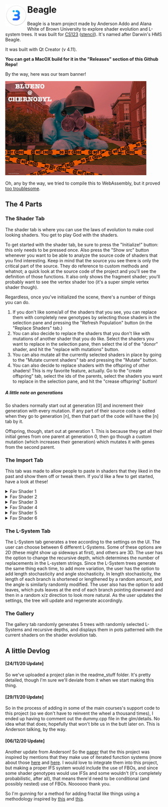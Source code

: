 #  <img src="./readme_stuff/icon_1024.png" height= 70 align="left" />Beagle

Beagle is a team project made by Anderson Addo and Alana White of Brown University to explore shader evolution and L-system trees. It was built for [CS123](https://cs.brown.edu/courses/cs123) ([stencil](https://github.com/cs123tas/final-stencil)). It's named after Darwin's HMS Beagle.

It was built with Qt Creator (v 4.11). 

**You can get a MacOX build for it in the "Releases" section of this Github Repo!**

By the way, here was our team banner!

<img src="./readme_stuff/team_banner.jpg" height=300 />

Oh, any by the way, we tried to compile this to WebAssembly, but it proved [too troublesome](https://forum.qt.io/topic/121724/qt-webassembly-unable-to-build-redefinition-of-__glewcreateprogram-as-different-kind-of-symbol).

## The 4 Parts

### The Shader Tab

The shader tab is where you can use the laws of evolution to make cool looking shaders. You get to play God with the shaders.

To get started with the shader tab, be sure to press the "Initialize!" button: this only needs to be pressed once. Also press the "Show src" button whenever you want to be able to analyze the source code of shaders that you find interesting. Keep in mind that the source you see there is only the critical part of the source. They do reference to custom methods and whatnot; a quick look at the source code of the project and you'll see the definition of those functions. It also only shows the fragment shader; you'll probably want to see the vertex shader too (it's a super simple vertex shader though).

Regardless, once you've  initialized the scene, there's a number of things you can do. 

1. If you don't like some/all of the shaders that you see, you can replace them with completely new genotypes by selecting those shaders in the selection pane and pressing the "Refresh Population" button (in the "Replace Shaders" tab.)
2. You can also decide to replace the shaders that you don't like with mutations of another shader that you do like. Select the shaders you want to replace in the selection pane, then select the id of the "donor" shader, and hit the "replace with mutations" button.
3. You can also mutate all the currently selected shaders in place by going to the "Mutate current shaders" tab and pressing the "Mutate" button.
4. You can also decide to replace shaders with the offspring of other shaders! This is my favorite feature, actually. Go to the "create offspring" tab, select the ids of the parents, select the shaders you want to replace in the selection pane, and hit the "crease offspring" button!

##### A little note on generations

So shaders normally start out at generation [0] and increment their generation with every mutation. If any part of their source code is edited when they go to generation [n], then that part of the code will have the [n] tab by it.

Offspring, though, start out at generation 1. This is because they get all their initial genes from one parent at generation 0, then go though a custom mutation (which increases their generation) which mutates it with genes from the second parent.



### The Import Tab

This tab was made to allow people to paste in shaders that they liked in the past and show them off or tweak them. If you'd like a few to get started, have a look at these!



<details><summary>Fav Shader 1</summary>
<p>

```
average(my_cross(transplantZ(min(vec3(-0.48548174+0,0.63039374+0,-0.67468715+0),  vec3(pos.x+ 0, pos.x+0, pos.x+0) - vec3(pos.y+0, pos.y+0, pos.y+0) + min(vec3(0.29284927+0,0.87573367+0,1.181393+0),  vec3(timevar+0, timevar+0, timevar+0))),  perlinNoiseVec3((transplantX((vec3(pos.y+0, pos.y+0, pos.y+0) / vec3(timevar+0, timevar+0, timevar+0)),  fractal(average(vec3(timevar+0, timevar+0, timevar+0),  vec3(0.57004356+0,1.2222601+0,1.4275744+0)),  vec3(1.4275744+0,1.6760367+0,-0.30855873+0), vec3(pos.z+0, pos.z+0, pos.z+0),  vec3(timevar+0, timevar+0, timevar+0), true, true, vec3(pos.y+0, pos.y+0, pos.y+0), 4, 4, 3, 1, 1, 1, 2, 4, 0, 0, 0, 0, 0, 1, 0, 1, 1, 1))* transplantX(vec3(pos.x+ 0, pos.x+0, pos.x+0),  vec3(pos.y+0, pos.y+0, pos.y+0))),  vec3(pos.x+ 0, pos.x+0, pos.x+0))),  fractal(atan(vec3(timevar+0, timevar+0, timevar+0)),  vec3(timevar+0, timevar+0, timevar+0), average(max(vec3(timevar+0, timevar+0, timevar+0),  vec3(pos.x+ 0, pos.x+0, pos.x+0)),  vec3(pos.z+0, pos.z+0, pos.z+0)),  transplantZ(vec3(pos.x+ 0, pos.x+0, pos.x+0),  vec3(pos.z+0, pos.z+0, pos.z+0)), false, false, vec3(1.5938786+0,-0.39091733+0,1.5319189+0), 3, 3, 2, 1, 1, 0, 0, 1, 0, 1, 1, 0, 3, 3, 4, 1, 0, 0)),  (vec3(1.0299773+0,0.75646037+0,0.85278189+0)* fractal((vec3(pos.x+ 0, pos.x+0, pos.x+0) / max(vec3(timevar+0, timevar+0, timevar+0),  (perlinNoiseVec3(abs(vec3(timevar+0, timevar+0, timevar+0)),  transplantY(vec3(pos.y+0, pos.y+0, pos.y+0),  vec3(timevar+0, timevar+0, timevar+0)))* min(vec3(0.076585248+0,0.83288985+0,-0.26071259+0),  transplantZ(average(vec3(pos.y+0, pos.y+0, pos.y+0),  transplantY(vec3(pos.z+0, pos.z+0, pos.z+0),  vec3(pos.z+0, pos.z+0, pos.z+0))),  vec3(1.1732373+0,0.5403502+0,0.9053238+0)))))),  (transplantX(transplantX(vec3(pos.z+0, pos.z+0, pos.z+0),  vec3(pos.z+0, pos.z+0, pos.z+0)),  vec3(pos.y+0, pos.y+0, pos.y+0))* transplantY(vec3(1.5973549+0,0.33649653+0,1.1407388+0),  atan(transplantY(vec3(timevar+0, timevar+0, timevar+0),  vec3(timevar+0, timevar+0, timevar+0))))), sin(vec3(pos.x+ 0, pos.x+0, pos.x+0)) - fractal(fractal((vec3(pos.y+0, pos.y+0, pos.y+0)* vec3(pos.z+0, pos.z+0, pos.z+0)),  vec3(pos.x+ 0, pos.x+0, pos.x+0), vec3(pos.z+0, pos.z+0, pos.z+0),  abs(vec3(pos.x+ 0, pos.x+0, pos.x+0)), true, true, (vec3(pos.y+0, pos.y+0, pos.y+0) / vec3(pos.x+ 0, pos.x+0, pos.x+0)), 2, 1, 0, 1, 1, 1, 1, 0, 4, 0, 0, 1, 0, 0, 2, 1, 1, 0),  vec3(timevar+0, timevar+0, timevar+0), vec3(pos.x+ 0, pos.x+0, pos.x+0),  vec3(pos.x+ 0, pos.x+0, pos.x+0), false, false, my_cross(perlinNoiseVec3(vec3(-0.65977585+0,-0.0086404383+0,1.5156628+0) + vec3(pos.x+ 0, pos.x+0, pos.x+0),  min(vec3(pos.x+ 0, pos.x+0, pos.x+0),  vec3(pos.x+ 0, pos.x+0, pos.x+0))),  vec3(pos.y+0, pos.y+0, pos.y+0) + vec3(pos.x+ 0, pos.x+0, pos.x+0)), 3, 2, 1, 0, 1, 1, 1, 0, 4, 0, 0, 1, 0, 0, 2, 1, 1, 0),  sin(vec3(pos.y+0, pos.y+0, pos.y+0)), true, true, vec3(pos.z+0, pos.z+0, pos.z+0), 0, 2, 3, 1, 1, 1, 1, 2, 3, 1, 1, 1, 2, 3, 1, 1, 0, 0)))
```

</p>
</details>

<details><summary>Fav Shader 2</summary>
<p>

```
cos((transplantZ(vec3(pos.y+0, pos.y+0, pos.y+0),  vec3(0.47181803+0,0.17196974+0,0.51834494+0)) / fractal(min(vec3(timevar+0, timevar+0, timevar+0),  vec3(pos.x+ 0, pos.x+0, pos.x+0)),  abs(my_cross(average(vec3(timevar+0, timevar+0, timevar+0),  vec3(pos.z+0, pos.z+0, pos.z+0)),  vec3(-0.66001582+0,0.84839863+0,1.4276572+0))), sin(vec3(pos.x+ 0, pos.x+0, pos.x+0)),  abs(vec3(pos.z+0, pos.z+0, pos.z+0)), true, true, sin(transplantZ(max(vec3(pos.x+ 0, pos.x+0, pos.x+0),  vec3(pos.y+0, pos.y+0, pos.y+0)),  fractal(vec3(pos.x+ 0, pos.x+0, pos.x+0),  (vec3(pos.x+ 0, pos.x+0, pos.x+0)* vec3(pos.x+ 0, pos.x+0, pos.x+0)), vec3(pos.x+ 0, pos.x+0, pos.x+0),  vec3(pos.y+0, pos.y+0, pos.y+0), true, true, vec3(pos.y+0, pos.y+0, pos.y+0), 0, 4, 3, 0, 0, 0, 2, 2, 2, 1, 0, 1, 3, 0, 0, 1, 1, 1))), 0, 4, 1, 1, 1, 1, 0, 2, 3, 1, 1, 1, 3, 1, 4, 0, 1, 0)))
```

</p>
</details>

<details><summary>Fav Shader 3</summary>
<p>

```
fractal(sin(fractal(abs(vec3(pos.x+ 0, pos.x+0, pos.x+0)),  vec3(0.36220726+0,1.3940891+0,1.3773476+0), vec3(pos.y+0, pos.y+0, pos.y+0),  (vec3(pos.x+ 0, pos.x+0, pos.x+0) / fractal(average(transplantX(perlinNoiseVec3(vec3(pos.y+0, pos.y+0, pos.y+0),  average(vec3(pos.x+ 0, pos.x+0, pos.x+0),  vec3(pos.y+0, pos.y+0, pos.y+0))),  vec3(pos.z+0, pos.z+0, pos.z+0)),  vec3(0.028243922+0,-0.6344083+0,0.10517785+0)),  vec3(-0.4617658+0,-0.16093819+0,-0.039006475+0), vec3(pos.z+0, pos.z+0, pos.z+0),  transplantZ(vec3(pos.y+0, pos.y+0, pos.y+0) - vec3(-0.32460633+0,0.56094122+0,1.582038+0),  vec3(pos.x+ 0, pos.x+0, pos.x+0) - fractal(vec3(-0.61226934+0,-0.46454433+0,0.032795604+0),  vec3(-0.46454433+0,0.032795604+0,0.35751772+0), vec3(pos.y+0, pos.y+0, pos.y+0),  vec3(pos.z+0, pos.z+0, pos.z+0), true, true, vec3(pos.z+0, pos.z+0, pos.z+0), 2, 4, 0, 0, 0, 1, 1, 4, 3, 0, 1, 0, 4, 4, 1, 1, 1, 0)), true, true, vec3(pos.x+ 0, pos.x+0, pos.x+0), 0, 3, 1, 0, 0, 0, 1, 4, 0, 0, 1, 1, 4, 1, 1, 1, 0, 1)), true, true, atan(vec3(pos.z+0, pos.z+0, pos.z+0)), 4, 3, 2, 0, 0, 0, 0, 2, 4, 0, 0, 0, 3, 1, 4, 1, 1, 0)),  transplantX(perlinNoiseVec3(fractal(transplantX(perlinNoiseVec3(vec3(pos.y+0, pos.y+0, pos.y+0),  average(vec3(pos.x+ 0, pos.x+0, pos.x+0),  vec3(pos.y+0, pos.y+0, pos.y+0))),  vec3(pos.z+0, pos.z+0, pos.z+0)),  transplantZ(vec3(pos.y+0, pos.y+0, pos.y+0) - vec3(-0.32460633+0,0.56094122+0,1.582038+0),  vec3(pos.x+ 0, pos.x+0, pos.x+0) - fractal(vec3(-0.61226934+0,-0.46454433+0,0.032795604+0),  vec3(-0.46454433+0,0.032795604+0,0.35751772+0), vec3(pos.y+0, pos.y+0, pos.y+0),  vec3(pos.z+0, pos.z+0, pos.z+0), true, true, vec3(pos.z+0, pos.z+0, pos.z+0), 2, 4, 0, 0, 0, 1, 1, 4, 3, 0, 1, 0, 4, 4, 1, 1, 1, 0)), perlinNoiseVec3(vec3(pos.x+ 0, pos.x+0, pos.x+0),  (vec3(pos.x+ 0, pos.x+0, pos.x+0) - vec3(pos.z+0, pos.z+0, pos.z+0) / cos(transplantZ(vec3(pos.z+0, pos.z+0, pos.z+0),  vec3(pos.x+ 0, pos.x+0, pos.x+0))))),  vec3(pos.x+ 0, pos.x+0, pos.x+0), false, false, vec3(0.028243922+0,-0.6344083+0,0.10517785+0), 3, 2, 2, 1, 0, 0, 2, 1, 4, 0, 1, 0, 1, 2, 4, 1, 1, 1),  vec3(pos.x+ 0, pos.x+0, pos.x+0) - vec3(pos.z+0, pos.z+0, pos.z+0)),  my_cross(transplantX(vec3(pos.z+0, pos.z+0, pos.z+0) + average(vec3(-0.51711076+0,0.83015585+0,0.897416+0),  vec3(timevar+0, timevar+0, timevar+0)),  abs(vec3(pos.x+ 0, pos.x+0, pos.x+0))),  atan(atan(max(vec3(pos.z+0, pos.z+0, pos.z+0),  vec3(pos.y+0, pos.y+0, pos.y+0)))))), transplantZ(transplantZ(min(vec3(pos.z+0, pos.z+0, pos.z+0) - vec3(pos.z+0, pos.z+0, pos.z+0),  vec3(pos.x+ 0, pos.x+0, pos.x+0)),  vec3(timevar+0, timevar+0, timevar+0)),  vec3(pos.x+ 0, pos.x+0, pos.x+0)),  min(transplantZ(transplantY(vec3(timevar+0, timevar+0, timevar+0),  vec3(pos.z+0, pos.z+0, pos.z+0)),  vec3(pos.z+0, pos.z+0, pos.z+0)),  abs(transplantZ(vec3(pos.z+0, pos.z+0, pos.z+0),  vec3(pos.y+0, pos.y+0, pos.y+0)))), false, false, vec3(pos.y+0, pos.y+0, pos.y+0), 0, 4, 3, 1, 0, 0, 4, 0, 2, 1, 0, 0, 4, 4, 3, 1, 1, 1)
```

</p>
</details>


<details><summary>Fav Shader 4</summary>
<p>

```
fractal(sin(fractal(vec3(timevar+0, timevar+0, timevar+0),  vec3(-0.12119874+0,0.1405447+0,-0.76657218+0), vec3(pos.z+0, pos.z+0, pos.z+0),  atan(vec3(0.011142236+0,0.0016521072+0,-0.096066147+0)), true, true, transplantX(vec3(pos.y+0, pos.y+0, pos.y+0),  vec3(timevar+0, timevar+0, timevar+0)), 4, 1, 3, 1, 0, 0, 4, 3, 2, 0, 1, 1, 2, 3, 4, 1, 0, 0)),  transplantX(perlinNoiseVec3(vec3(0.32939366+0,0.25905618+0,0.25072694+0),  vec3(pos.z+0, pos.z+0, pos.z+0)),  vec3(pos.z+0, pos.z+0, pos.z+0)), sin(atan(vec3(pos.x+ 0, pos.x+0, pos.x+0))),  min(vec3(pos.z+0, pos.z+0, pos.z+0),  abs(transplantZ(vec3(pos.z+0, pos.z+0, pos.z+0),  min(vec3(0.32939366+0,0.25905618+0,0.25072694+0),  vec3(timevar+0, timevar+0, timevar+0))))), false, false, transplantZ(min(vec3(pos.z+0, pos.z+0, pos.z+0) - vec3(pos.z+0, pos.z+0, pos.z+0),  vec3(pos.x+ 0, pos.x+0, pos.x+0)),  vec3(timevar+0, timevar+0, timevar+0)), 0, 4, 3, 1, 0, 0, 4, 0, 2, 1, 0, 0, 4, 4, 3, 1, 1, 1)
```

</p>
</details>

<details><summary>Fav Shader 5</summary>
<p>

```
(my_cross((fractal(vec3(timevar+0, timevar+0, timevar+0),  average(vec3(pos.y+0, pos.y+0, pos.y+0),  vec3(pos.z+0, pos.z+0, pos.z+0) + vec3(timevar+0, timevar+0, timevar+0)), vec3(pos.x+ 0, pos.x+0, pos.x+0),  vec3(pos.x+ 0, pos.x+0, pos.x+0), true, true, transplantX(vec3(pos.z+0, pos.z+0, pos.z+0),  vec3(timevar+0, timevar+0, timevar+0)), 2, 0, 1, 0, 1, 0, 0, 2, 4, 1, 1, 1, 1, 3, 1, 0, 0, 1)* vec3(pos.x+ 0, pos.x+0, pos.x+0) - vec3(0.043860868+0,1.5918975+0,0.37197471+0)),  vec3(pos.z+0, pos.z+0, pos.z+0)) / vec3(pos.x+ 0, pos.x+0, pos.x+0))
```

</p>
</details>

<details><summary>Fav Shader 6</summary>
<p>

```
fractal((average(vec3(0.24134713+0,0.35078835+0,0.35297719+0),  transplantX(vec3(pos.x+ 0, pos.x+0, pos.x+0),  atan(vec3(pos.x+ 0, pos.x+0, pos.x+0))))* fractal(vec3(pos.z+0, pos.z+0, pos.z+0),  abs(vec3(-0.12445855+0,0.84581727+0,-0.53769475+0)), fractal(vec3(pos.z+0, pos.z+0, pos.z+0),  (vec3(pos.x+ 0, pos.x+0, pos.x+0) / fractal(vec3(timevar+0, timevar+0, timevar+0),  vec3(pos.y+0, pos.y+0, pos.y+0), vec3(pos.z+0, pos.z+0, pos.z+0),  (vec3(-0.72968698+0,0.74443954+0,1.170503+0)* vec3(0.74443954+0,1.170503+0,-0.64745098+0)), true, true, vec3(pos.x+ 0, pos.x+0, pos.x+0), 1, 4, 4, 1, 1, 0, 3, 4, 3, 0, 0, 0, 0, 2, 2, 0, 0, 0)), vec3(pos.y+0, pos.y+0, pos.y+0),  vec3(pos.x+ 0, pos.x+0, pos.x+0), true, true, max(vec3(pos.y+0, pos.y+0, pos.y+0),  sin(vec3(-0.37429717+0,1.6037538+0,0.054174744+0))), 1, 4, 0, 0, 1, 1, 2, 1, 4, 0, 1, 1, 4, 3, 4, 1, 0, 0),  vec3(pos.y+0, pos.y+0, pos.y+0), true, true, vec3(pos.z+0, pos.z+0, pos.z+0), 4, 2, 2, 0, 1, 1, 1, 4, 0, 0, 1, 1, 2, 1, 4, 0, 1, 1)),  max(average(vec3(pos.x+ 0, pos.x+0, pos.x+0),  vec3(timevar+0, timevar+0, timevar+0)),  transplantX(vec3(pos.y+0, pos.y+0, pos.y+0),  atan(vec3(0.76205647+0,0.91231072+0,-0.52285618+0)) + transplantX(transplantY(average(vec3(1.4001143+0,-0.24256553+0,-0.2464655+0),  vec3(pos.x+ 0, pos.x+0, pos.x+0)),  vec3(-0.43984178+0,0.093410954+0,1.3026145+0)),  vec3(pos.y+0, pos.y+0, pos.y+0)))), abs(perlinNoiseVec3(vec3(pos.z+0, pos.z+0, pos.z+0),  vec3(pos.x+ 0, pos.x+0, pos.x+0))),  min(transplantX((vec3(1.518353+0,-0.34136394+0,-0.29052988+0) / (vec3(0.76205647+0,0.91231072+0,-0.52285618+0) / vec3(timevar+0, timevar+0, timevar+0))),  vec3(pos.y+0, pos.y+0, pos.y+0)),  cos(transplantY(min(max(vec3(pos.x+ 0, pos.x+0, pos.x+0),  vec3(timevar+0, timevar+0, timevar+0) - transplantX(sin(vec3(timevar+0, timevar+0, timevar+0)),  vec3(pos.x+ 0, pos.x+0, pos.x+0))),  cos(vec3(pos.z+0, pos.z+0, pos.z+0))),  transplantY(vec3(timevar+0, timevar+0, timevar+0) + min(fractal(vec3(pos.z+0, pos.z+0, pos.z+0),  min(vec3(pos.z+0, pos.z+0, pos.z+0),  vec3(timevar+0, timevar+0, timevar+0)), vec3(1.6489937+0,1.2269027+0,1.059414+0),  vec3(pos.y+0, pos.y+0, pos.y+0), true, true, vec3(pos.y+0, pos.y+0, pos.y+0), 1, 1, 3, 0, 0, 0, 2, 2, 4, 0, 0, 0, 0, 1, 4, 1, 0, 0),  transplantZ(vec3(pos.x+ 0, pos.x+0, pos.x+0),  vec3(pos.z+0, pos.z+0, pos.z+0))),  vec3(pos.x+ 0, pos.x+0, pos.x+0))))), true, true, fractal(vec3(timevar+0, timevar+0, timevar+0),  vec3(pos.y+0, pos.y+0, pos.y+0), vec3(pos.z+0, pos.z+0, pos.z+0),  (vec3(-0.72968698+0,0.74443954+0,1.170503+0)* vec3(0.74443954+0,1.170503+0,-0.64745098+0)), true, true, vec3(pos.x+ 0, pos.x+0, pos.x+0), 1, 4, 4, 1, 1, 0, 3, 4, 3, 0, 0, 0, 0, 2, 2, 0, 0, 0), 4, 4, 0, 0, 0, 1, 0, 4, 3, 0, 1, 0, 1, 3, 2, 1, 1, 0)
```

</p>
</details>


### The L-System Tab

The L-System tab generates a tree according to the settings on the UI. The user can choose between 6 different L-Systems. Some of these options are 2D (these might show up sideways at first), and others are 3D. The user has the option to change the recursive depth, which determines the number of replacements in the L-system strings. Since the L-System trees generate the same thing each time, to add more variation, the user has the option to add length stochasticity and angle stochasticity. In length stochasticity, the length of each branch is shortened or lengthened by a random amount, and the angle is similarly randomly modified. The user also has the option to add leaves, which puts leaves at the end of each branch pointing downward and then in a random x/z direction to look more natural. As the user updates the settings, the tree will update and regenerate accordingly.

### The Gallery

The gallery tab randomly generates 5 trees with randomly selected L-Systems and recursive depths, and displays them in pots patterned with the current shaders on the shader evolution tab. 



## A little Devlog

#### [24/11/20 Update]

So we've uploaded a project plan in the readme_stuff folder. It's pretty detailed, though I'm sure we'll deviate from it when we start making this thing.



#### [29/11/20 Update]

So in the process of adding in some of the main courses's support code to this project (so we don't have to reinvent the wheel a thousand times), I ended up having to comment out  the dummy.cpp file in the glm/details. No idea what that does; hopefully that won't bite us in the butt later on. This is Anderson talking, by the way.



#### [06/12/20 Update]

Another update from Anderson! So the [paper](https://www.karlsims.com/papers/siggraph91.html) that the this project was inspired by mentions that they make use of iterated function systems (more about those [here](http://facstaff.susqu.edu/brakke/ifs/default.htm) and [here](http://soft.vub.ac.be/~tvcutsem/teaching/wpo/grafsys/ex4/les4.html). I would love to integrate them into this project, but making a proper IFS system would include the use of FBOs, and since some shader genotypes would use IFSs and some wouldn't (it's completely probabilistic, after all), that means there'd need to be conditional (and possibly nested) use of FBOs. Noooooo thank you.

So I'm gunning for a method for adding fractal like things using a methodology inspired by [this](https://www.mi.sanu.ac.rs/vismath/javier1/index.html) and [this](http://nuclear.mutantstargoat.com/articles/sdr_fract/).
